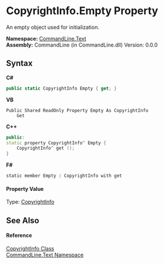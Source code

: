 # CopyrightInfo.Empty Property 
 

An empty object used for initialization.

**Namespace:**&nbsp;<a href="N_CommandLine_Text">CommandLine.Text</a><br />**Assembly:**&nbsp;CommandLine (in CommandLine.dll) Version: 0.0.0

## Syntax

**C#**<br />
``` C#
public static CopyrightInfo Empty { get; }
```

**VB**<br />
``` VB
Public Shared ReadOnly Property Empty As CopyrightInfo
	Get
```

**C++**<br />
``` C++
public:
static property CopyrightInfo^ Empty {
	CopyrightInfo^ get ();
}
```

**F#**<br />
``` F#
static member Empty : CopyrightInfo with get

```


#### Property Value
Type: <a href="T_CommandLine_Text_CopyrightInfo">CopyrightInfo</a>

## See Also


#### Reference
<a href="T_CommandLine_Text_CopyrightInfo">CopyrightInfo Class</a><br /><a href="N_CommandLine_Text">CommandLine.Text Namespace</a><br />